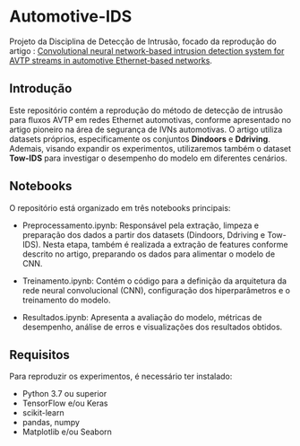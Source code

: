 # Automotive-IDS
Projeto da Disciplina de Detecção de Intrusão, focado da reprodução do artigo : [Convolutional neural network-based intrusion detection system for AVTP streams in automotive Ethernet-based networks](https://www.sciencedirect.com/science/article/abs/pii/S2214209621000073).

## Introdução

Este repositório contém a reprodução do método de detecção de intrusão para fluxos AVTP em redes Ethernet automotivas, conforme apresentado no artigo pioneiro na área de segurança de IVNs automotivas. O artigo utiliza datasets próprios, especificamente os conjuntos **Dindoors** e **Ddriving**. Ademais, visando expandir os experimentos, utilizaremos também o dataset **Tow-IDS** para investigar o desempenho do modelo em diferentes cenários.

## Notebooks

O repositório está organizado em três notebooks principais:
- Preprocessamento.ipynb:
  Responsável pela extração, limpeza e preparação dos dados a partir dos datasets (Dindoors, Ddriving e Tow-IDS). Nesta etapa, também é realizada a extração de features conforme descrito no artigo, preparando os dados para alimentar o modelo de CNN.
- Treinamento.ipynb:
  Contém o código para a definição da arquitetura da rede neural convolucional (CNN), configuração dos hiperparâmetros e o treinamento do modelo.
  
- Resultados.ipynb: Apresenta a avaliação do modelo, métricas de desempenho, análise de erros e visualizações dos resultados obtidos.

## Requisitos

Para reproduzir os experimentos, é necessário ter instalado:

- Python 3.7 ou superior
- TensorFlow e/ou Keras
- scikit-learn
- pandas, numpy
- Matplotlib e/ou Seaborn

